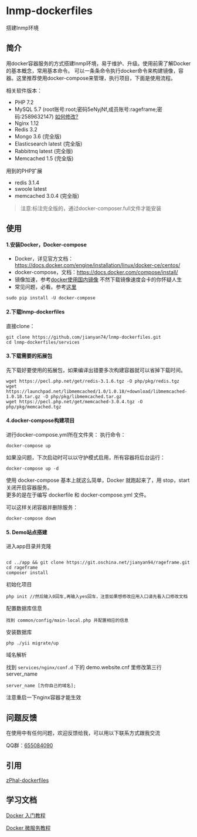 # lnmp-dockerfiles

搭建lnmp环境

## 简介
用docker容器服务的方式搭建lnmp环境，易于维护、升级。使用前需了解Docker的基本概念，常用基本命令。
可以一条条命令执行docker命令来构建镜像，容器。这里推荐使用docker-compose来管理，执行项目，下面是使用流程。

相关软件版本：
- PHP 7.2
- MySQL 5.7 (root账号:root;密码5eNyjNf,成员账号:rageframe;密码:2589632147) [如何修改?](https://github.com/jianyan74/lnmp-dockerfiles/blob/master/docs/issue.md)
- Nginx 1.12
- Redis 3.2
- Mongo 3.6 (完全版)
- Elasticsearch latest (完全版)
- Rabbitmq latest (完全版)
- Memcached 1.5 (完全版)

用到的PHP扩展
- redis 3.1.4
- swoole latest
- memcached 3.0.4 (完全版)

> 注意:标注完全版的，通过docker-composer.full文件才能安装

## 使用
#### 1.安装Docker，Docker-compose  
- Docker，详见官方文档：https://docs.docker.com/engine/installation/linux/docker-ce/centos/
- docker-compose，文档：https://docs.docker.com/compose/install/
- 镜像加速，参考[docker使用国内镜像](https://github.com/yeasy/docker_practice/blob/master/install/mirror.md)
       不然下载镜像速度会卡的你怀疑人生
- 常见问题，必看。参考[这里](https://github.com/jianyan74/lnmp-dockerfiles/blob/master/docs/issue.md)
```
sudo pip install -U docker-compose
```

#### 2.下载lnmp-dockerfiles
直接clone：
```
git clone https://github.com/jianyan74/lnmp-dockerfiles.git
cd lnmp-dockerfiles/services
```

#### 3.下载需要的拓展包
先下载好要使用的拓展包，如果编译出错要多次构建容器就可以省掉下载时间。
```
wget https://pecl.php.net/get/redis-3.1.6.tgz -O php/pkg/redis.tgz  
wget https://launchpad.net/libmemcached/1.0/1.0.18/+download/libmemcached-1.0.18.tar.gz -O php/pkg/libmemcached.tar.gz  
wget https://pecl.php.net/get/memcached-3.0.4.tgz -O php/pkg/memcached.tgz  
```

#### 4.docker-compose构建项目
进行docker-compose.yml所在文件夹：
执行命令：
```
docker-compose up
```  

如果没问题，下次启动时可以以守护模式启用，所有容器将后台运行：  
```
docker-compose up -d
``` 

使用 docker-compose 基本上就这么简单，Docker 就跑起来了，用 stop，start 关闭开启容器服务。  
更多的是在于编写 dockerfile 和 docker-compose.yml 文件。 

可以这样关闭容器并删除服务：
```
docker-compose down
```

#### 5. Demo站点搭建

进入app目录并克隆

```

cd ../app && git clone https://git.oschina.net/jianyan94/rageframe.git
cd rageframe
composer install
```

初始化项目

```
php init //然后输入0回车,再输入yes回车，注意如果想修改应用入口请先看入口修改文档
```

配置数据库信息

```
找到 common/config/main-local.php 并配置相应的信息
```

安装数据库

```
php ./yii migrate/up
```

域名解析

找到 `services/nginx/conf.d` 下的 demo.website.cnf 里修改第三行server_name
```
server_name [为你自己的域名]; 
```
注意重启一下nginx容器才能生效

## 问题反馈

在使用中有任何问题，欢迎反馈给我，可以用以下联系方式跟我交流

QQ群：[655084090](https://jq.qq.com/?_wv=1027&k=4BeVA2r)

## 引用

[zPhal-dockerfiles](https://github.com/ZpGuo/zPhal-dockerfiles)

## 学习文档

[Docker 入门教程](http://www.ruanyifeng.com/blog/2018/02/docker-tutorial.html)

[Docker 微服务教程](http://www.ruanyifeng.com/blog/2018/02/docker-wordpress-tutorial.html)

